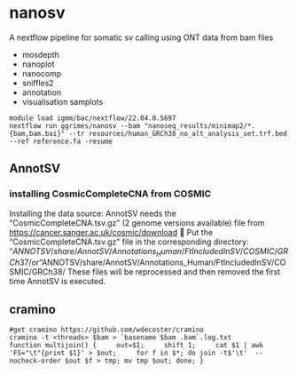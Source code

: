 # nanosv

A nextflow pipeline for somatic sv calling using ONT data from bam files


* mosdepth
* nanoplot
* nanocomp
* sniffles2
* annotation
* visualisation samplots


~~~
module load igmm/bac/nextflow/22.04.0.5697
nextflow run ggrimes/nanosv --bam "nanoseq_results/minimap2/*.{bam,bam.bai}" --tr resources/human_GRCh38_no_alt_analysis_set.trf.bed --ref reference.fa -resume
~~~

## AnnotSV

### installing CosmicCompleteCNA from COSMIC

Installing the data source:
AnnotSV needs the “CosmicCompleteCNA.tsv.gz” (2 genome versions available) file from
https://cancer.sanger.ac.uk/cosmic/download
 Put the “CosmicCompleteCNA.tsv.gz” file in the corresponding directory:
“$ANNOTSV/share/AnnotSV/Annotations_Human/FtIncludedInSV/COSMIC/GRCh37/
or
“$ANNOTSV/share/AnnotSV/Annotations_Human/FtIncludedInSV/COSMIC/GRCh38/
These files will be reprocessed and then removed the first time AnnotSV is executed.





## cramino

~~~
#get cramino https://github.com/wdecoster/cramino
cramino -t <threads> $bam > `basename $bam .bam`.log.txt
function multijoin() {     out=$1;     shift 1;     cat $1 | awk 'FS="\t"{print $1}' > $out;     for f in $*; do join -t$'\t'  --nocheck-order $out $f > tmp; mv tmp $out; done; }
~~~
